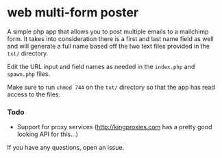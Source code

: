 # web multi-form poster
A simple php app that allows you to post multiple emails to a mailchimp form. It takes into consideration there is a first and last name field as well and will generate a full name based off the two text files provided in the ```txt/``` directory.

Edit the URL input and field names as needed in the ```index.php``` and ```spawn.php``` files.

Make sure to run ```chmod 744``` on the ```txt/``` directory so that the app has read access to the files.

### Todo
* Support for proxy services (http://kingproxies.com has a pretty good looking API for this...)

If you have any questions, open an issue.
